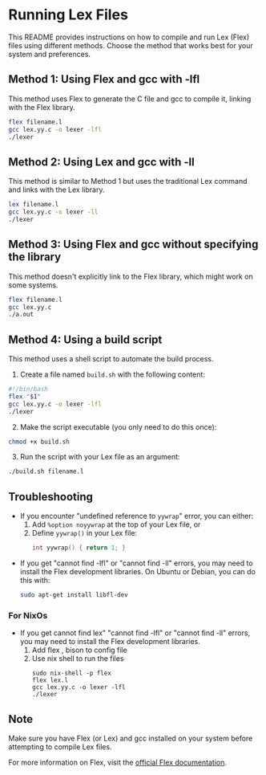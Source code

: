 # Running Lex Files

This README provides instructions on how to compile and run Lex (Flex) files using different methods. Choose the method that works best for your system and preferences.

## Method 1: Using Flex and gcc with -lfl

This method uses Flex to generate the C file and gcc to compile it, linking with the Flex library.

```bash
flex filename.l
gcc lex.yy.c -o lexer -lfl
./lexer
```

## Method 2: Using Lex and gcc with -ll

This method is similar to Method 1 but uses the traditional Lex command and links with the Lex library.

```bash
lex filename.l
gcc lex.yy.c -o lexer -ll
./lexer
```

## Method 3: Using Flex and gcc without specifying the library

This method doesn't explicitly link to the Flex library, which might work on some systems.

```bash
flex filename.l
gcc lex.yy.c
./a.out
```

## Method 4: Using a build script

This method uses a shell script to automate the build process.

1. Create a file named `build.sh` with the following content:

```bash
#!/bin/bash
flex "$1"
gcc lex.yy.c -o lexer -lfl
./lexer
```

2. Make the script executable (you only need to do this once):

```bash
chmod +x build.sh
```

3. Run the script with your Lex file as an argument:

```bash
./build.sh filename.l
```

## Troubleshooting

- If you encounter "undefined reference to `yywrap`" error, you can either:
  1. Add `%option noyywrap` at the top of your Lex file, or
  2. Define `yywrap()` in your Lex file:
     ```c
     int yywrap() { return 1; }
     ```
- If you get "cannot find -lfl" or "cannot find -ll" errors, you may need to install the Flex development libraries. On Ubuntu or Debian, you can do this with:
  ```bash
  sudo apt-get install libfl-dev
  ```
### For NixOs
- If you get cannot find lex" "cannot find -lfl" or "cannot find -ll" errors, you may need to install the Flex development libraries.
    1. Add flex , bison to config file
    2. Use nix shell to run the files
       ```
       sudo nix-shell -p flex
       flex lex.l
       gcc lex.yy.c -o lexer -lfl
       ./lexer
       ```
## Note

Make sure you have Flex (or Lex) and gcc installed on your system before attempting to compile Lex files.

For more information on Flex, visit the [official Flex documentation](https://github.com/westes/flex).
